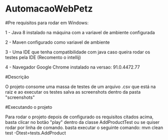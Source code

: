 # AutomacaoWebPetz

#Pre requisitos para rodar em Windows:

1 - Java 8 instalado na máquina com a variavel de ambiente configurada

2 - Maven configurado como variavel de ambiente

3 - Uma IDE que tenha compatibilidade com java caso queira rodar os testes pela IDE (Recomento o intellij)

4 - Navegador Google Chrome instalado na versao: 91.0.4472.77

#Descrição

O projeto consome uma massa de testes de um arquivo .csv que está na raiz e ao executar os testes salva as screenshots dentro da pasta "screenshots"

#Executando o projeto

Para rodar o projeto depois de configurado os requisitos citados acima, basta clicar no botão "play" dentro da classe AddProductTest ou se quiser rodar por linha de comando. basta executar o seguinte comando: mvn clean test -Dtest=tests.AddProduct

